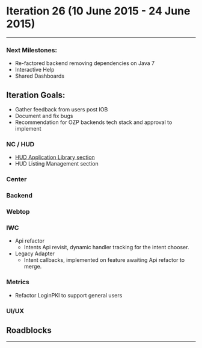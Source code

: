 # Iteration 26 (10 June 2015 - 24 June 2015)

*** 
### Next Milestones:
* Re-factored backend removing dependencies on Java 7
* Interactive Help
* Shared Dashboards


## Iteration Goals:
* Gather feedback from users post IOB
* Document and fix bugs 
* Recommendation for OZP backends tech stack and approval to implement

### NC / HUD
* [HUD Application Library section](https://github.com/ozone-development/ozp-documentation/wiki/Customized-HUD)
* HUD Listing Management section

### Center

### Backend

### Webtop

### IWC
* Api refactor
    * Intents Api revisit, dynamic handler tracking for the intent chooser.
* Legacy Adapter
    * Intent callbacks, implemented on feature awaiting Api refactor to merge.

### Metrics
* Refactor LoginPKI to support general users

### UI/UX

## Roadblocks

***